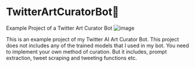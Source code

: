 # TwitterArtCuratorBot:robot:
Example Project of a Twitter Art Curator Bot
![image](https://user-images.githubusercontent.com/44098870/203866050-782cf4ca-355b-4408-9ed5-1f67af7d1629.jpeg)

This is an example project of my Twitter AI Art Curator Bot. This project does not includes any of the trained models that I used in my bot. You need to implement your own method of curation. But it includes, prompt extraction, tweet scraping and tweeting functions etc.
